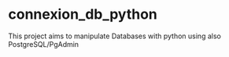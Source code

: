 # connexion_db_python
This project aims to manipulate Databases with python using also PostgreSQL/PgAdmin
